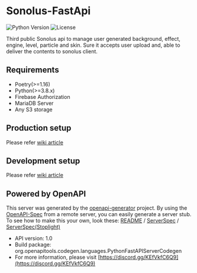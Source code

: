 # Sonolus-FastApi
![Python Version](https://img.shields.io/badge/python-v3.8-blue)
![License](https://img.shields.io/badge/license-AGPLv3%2B-green)

Third public Sonolus api to manage user generated background, effect, engine, level, particle and skin. Sure it accepts user upload and, able to deliver the contents to sonolus client.

## Requirements

* Poetry(>=1.16)
* Python(>=3.8.x)
* Firebase Authorization
* MariaDB Server
* Any S3 storage

## Production setup
Please refer [wiki article](https://github.com/PurplePalette/sonolus-fastapi/wiki/Production-setup)

## Development setup
Please refer [wiki article](https://github.com/PurplePalette/sonolus-fastapi/wiki/Development-Setup)

## Powered by OpenAPI
This server was generated by the [openapi-generator](https://openapi-generator.tech) project.
By using the [OpenAPI-Spec](https://github.com/OAI/OpenAPI-Specification) from a remote server, you can easily generate a server stub. To see how to make this your own, look these: [README](https://openapi-generator.tech) / [ServerSpec](https://github.com/PurplePalette/sonolus-fastapi/blob/master/openapi.yaml) / [ServerSpec(Stoplight)](https://sonolus-core.stoplight.io/docs/sonoluscore/YXBpOjM2MTAxMzcx-sweet-potato-server-3-api)
- API version: 1.0
- Build package: org.openapitools.codegen.languages.PythonFastAPIServerCodegen
- For more information, please visit [https://discord.gg/KEfVkfC6Q9](https://discord.gg/KEfVkfC6Q9)
